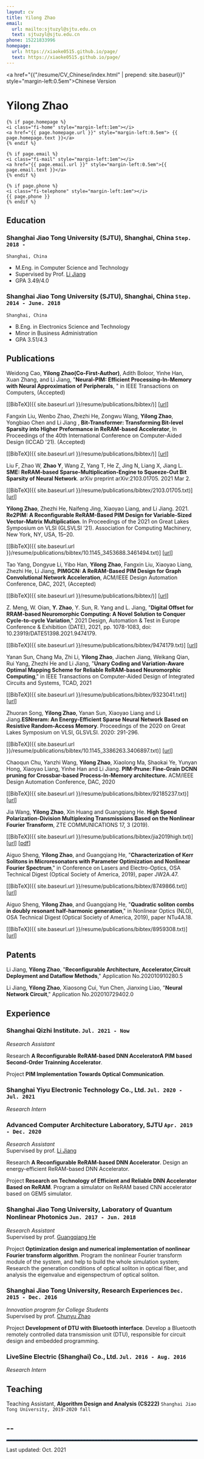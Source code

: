 ```yaml
---
layout: cv
title: Yilong Zhao
email:
  url: mailto:sjtuzyl@sjtu.edu.cn
  text: sjtuzyl@sjtu.edu.cn
phone: 15221833996
homepage: 
  url: https://xiaoke0515.github.io/page/
  text: https://xiaoke0515.github.io/page/
---
```


<a href="{{"/resume/CV_Chinese/index.html" | prepend: site.baseurl}}" style="margin-left:0.5em">Chinese Version</a>


# Yilong Zhao

<!--
include contact information from the front matter
Supported arguments:
    - homepage: url, text
    - phone
    - email
-->
<div id="contact-info">

    {% if page.homepage %}
    <i class="fi-home" style="margin-left:1em"></i>
    <a href="{{ page.homepage.url }}" style="margin-left:0.5em"> {{ page.homepage.text }}</a>
    {% endif %}

    {% if page.email %}
    <i class="fi-mail" style="margin-left:1em"></i>
    <a href="{{ page.email.url }}" style="margin-left:0.5em">{{ page.email.text }}</a>
    {% endif %}

    {% if page.phone %}
    <i class="fi-telephone" style="margin-left:1em"></i>
    {{ page.phone }}
    {% endif %}

</div>

## Education

### **Shanghai Jiao Tong University (SJTU), Shanghai, China** `Step. 2018 -`

```
Shanghai, China
```

- M.Eng. in Computer Science and Technology
- Supervised by Prof. [Li Jiang](http://www.cs.sjtu.edu.cn/PeopleDetail.aspx?id=97)
- GPA 3.49/4.0

### **Shanghai Jiao Tong University (SJTU), Shanghai, China** `Step. 2014 - June. 2018`

```
Shanghai, China
```

- B.Eng. in Electronics Science and Technology
- Minor in Business Administration
- GPA 3.51/4.3


## Publications

Weidong Cao, **Yilong Zhao(Co-First-Author)**, Adith Boloor, Yinhe Han, Xuan Zhang, and Li Jiang, "**Neural-PIM: Efficient Processing-In-Memory with Neural Approximation of Peripherals**, " in IEEE Transactions on Computers, (Accepted)

  [[BibTeX]({{ site.baseurl.url }}/resume/publications/bibtex/)]
  [[url](https://)]

Fangxin Liu, Wenbo Zhao, Zhezhi He, Zongwu Wang, **Yilong Zhao**, Yongbiao Chen and Li Jiang , **Bit-Transformer: Transforming Bit-level Sparsity into Higher Preformance in ReRAM-based Accelerator**, In Proceedings of the 40th International Conference on Computer-Aided Design (ICCAD '21). (Accepted)

  [[BibTeX]({{ site.baseurl.url }}/resume/publications/bibtex/)]
  [[url](https://)]

Liu F, Zhao W, **Zhao Y**, Wang Z, Yang T, He Z, Jing N, Liang X, Jiang L. **SME: ReRAM-based Sparse-Multiplication-Engine to Squeeze-Out Bit Sparsity of Neural Network**. arXiv preprint arXiv:2103.01705. 2021 Mar 2.

  [[BibTeX]({{ site.baseurl.url }}/resume/publications/bibtex/2103.01705.txt)]
  [[url](https://arxiv.org/abs/2103.01705)]

**Yilong Zhao**, Zhezhi He, Naifeng Jing, Xiaoyao Liang, and Li Jiang. 2021. **Re2PIM: A Reconfigurable ReRAM-Based PIM Design for Variable-Sized Vector-Matrix Multiplication**. In Proceedings of the 2021 on Great Lakes Symposium on VLSI (GLSVLSI '21). Association for Computing Machinery, New York, NY, USA, 15–20. 

  [[BibTeX]({{ site.baseurl.url }}/resume/publications/bibtex/10.1145_3453688.3461494.txt)]
  [[url](https://dl.acm.org/doi/10.1145/3453688.3461494)]

Tao Yang, Dongyue Li, Yibo Han, **Yilong Zhao**, Fangxin Liu, Xiaoyao Liang, Zhezhi He, Li Jiang, **PIMGCN: A ReRAM-Based PIM Design for Graph Convolutional Network Acceleration**, ACM/IEEE Design Automation Conference, DAC, 2021, (Accepted)

  [[BibTeX]({{ site.baseurl.url }}/resume/publications/bibtex/)]
  [[url](https://)]

Z. Meng, W. Oian, **Y. Zhao**, Y. Sun, R. Yang and L. Jiang, "**Digital Offset for RRAM-based Neuromorphic Computing: A Novel Solution to Conquer Cycle-to-cycle Variation**," 2021 Design, Automation & Test in Europe Conference & Exhibition (DATE), 2021, pp. 1078-1083, doi: 10.23919/DATE51398.2021.9474179.

  [[BibTeX]({{ site.baseurl.url }}/resume/publications/bibtex/9474179.txt)]
  [[url](https://ieeexplore.ieee.org/abstract/document/9474179)]

Yanan Sun, Chang Ma, Zhi Li, **Yilong Zhao**, Jiachen Jiang, Weikang Qian, Rui Yang, Zhezhi He and Li Jiang, "**Unary Coding and Variation-Aware Optimal Mapping Scheme for Reliable ReRAM-based Neuromorphic Computing**," in IEEE Transactions on Computer-Aided Design of Integrated Circuits and Systems, TCAD, 2021

  [[BibTeX]({{ site.baseurl.url }}/resume/publications/bibtex/9323041.txt)]
  [[url](https://ieeexplore.ieee.org/document/9323041)]

Zhuoran Song, **Yilong Zhao**, Yanan Sun, Xiaoyao Liang and Li Jiang.**ESNreram: An Energy-Efficient Sparse Neural Network Based on Resistive Random-Access Memory**. Proceedings of the 2020 on Great Lakes Symposium on VLSI, GLSVLSI. 2020: 291-296.

  [[BibTeX]({{ site.baseurl.url }}/resume/publications/bibtex/10.1145_3386263.3406897.txt)]
  [[url](https://dl.acm.org/doi/abs/10.1145/3386263.3406897)]

Chaoqun Chu, Yanzhi Wang, **Yilong Zhao**, Xiaolong Ma, Shaokai Ye, Yunyan Hong, Xiaoyao Liang, Yinhe Han and Li Jiang. **PIM-Prune: Fine-Grain DCNN pruning for Crossbar-based Process-In-Memory architecture.** ACM/IEEE Design Automation Conference, DAC, 2020

  [[BibTeX]({{ site.baseurl.url }}/resume/publications/bibtex/92185237.txt)]
  [[url](https://ieeexplore.ieee.org/abstract/document/9218523)]

Jia Wang, **Yilong Zhao**, Xin Huang and Guangqiang He. **High Speed Polarization-Division Multiplexing Transmissions Based on the Nonlinear Fourier Transform**, ZTE COMMUNICATIONS 17, 3  (2019).

  [[BibTeX]({{ site.baseurl.url }}/resume/publications/bibtex/jia2019high.txt)]
  [[url](https://www.zte.com.cn/global/about/magazine/zte-communications/2019/en201903/researchpaper/008.html)]
  [[pdf](http://qnp.sjtu.edu.cn/userfiles/files/High%20Speed%20Polarization-Division%20Multiplexing%20Transmissions%20Based%20on%20the%20Nonlinear%20Fourier%20Transform(1).pdf)]

Aiguo Sheng, **Yilong Zhao**, and Guangqiang He, "**Characterization of Kerr Solitons in Microresonators with Parameter Optimization and Nonlinear Fourier Spectrum**," in Conference on Lasers and Electro-Optics, OSA Technical Digest (Optical Society of America, 2019), paper JW2A.47.

  [[BibTeX]({{ site.baseurl.url }}/resume/publications/bibtex/8749866.txt)]
  [[url](https://ieeexplore.ieee.org/abstract/document/8749866)]
<!--[[BibTeX]({{ page.homepage.url }}/assets/siggraph20-penrose.txt)]-->

Aiguo Sheng, **Yilong Zhao**, and Guangqiang He, "**Quadratic soliton combs in doubly resonant half-harmonic generation**," in Nonlinear Optics (NLO), OSA Technical Digest (Optical Society of America, 2019), paper NTu4A.18.

  [[BibTeX]({{ site.baseurl.url }}/resume/publications/bibtex/8959308.txt)]
  [[url](https://ieeexplore.ieee.org/abstract/document/8959308)]

## Patents

Li Jiang, **Yilong Zhao**, "**Reconfigurable Architecture, Accelerator,Circuit Deployment and Dataflow Methods**," Application No.202010910280.5

Li Jiang, **Yilong Zhao**, Xiaosong Cui, Yun Chen, Jianxing Liao, "**Neural Network Circuit**," Application No.202010729402.0


## Experience


### **Shanghai Qizhi Institute.** `Jul. 2021 - Now`
_Research Assistant_ <br>

Research **A Reconfigurable ReRAM-based DNN AcceleratorA PIM based Second-Order Trainning Accelerator**.

Project **PIM Implementation Towards Optical Communication**.

### **Shanghai Yiyu Electronic Technology Co., Ltd.** `Jul. 2020 - Jul. 2021`
_Research Intern_ <br>

### **Advanced Computer Architecture Laboratory, SJTU** `Apr. 2019 - Dec. 2020`

_Research Assistant_ <br>
Supervised by prof. [Li Jiang](http://www.cs.sjtu.edu.cn/PeopleDetail.aspx?id=97)

Research **A Reconfigurable ReRAM-based DNN Accelerator**. Design an energy-efficient ReRAM-based DNN Accelerator.

Project **Research on Technology of Efficient and Reliable DNN Accelerator Based on ReRAM**. Program a simulator on ReRAM based CNN accelerator based on GEM5 simulator.

### **Shanghai Jiao Tong University, Laboratory of Quantum Nonlinear Photonics** `Jun. 2017 - Jun. 2018`

_Research Assistant_ <br>
Supervised by prof. [Guangqiang He](http://qnp.sjtu.edu.cn/content.aspx?info_lb=80&flag=39)

Project **Optimization design and numerical implementation of nonlinear Fourier transform algorithm**. Program the nonlinear Fourier transform module of the system, and help to build the whole simulation system; Research the generation conditions of optical soliton in optical fiber, and analysis the eigenvalue and eigenspectrum of optical soliton.

### **Shanghai Jiao Tong University, Research Experiences** `Dec. 2015 - Dec. 2016`

_Innovation program for College Students_ <br>
Supervised by prof. [Chunyu Zhao](http://www.ie.sjtu.edu.cn/Data/View/261)

Project **Development of DTU with Bluetooth interface**. Develop a Bluetooth remotely controlled data transmission unit (DTU), responsible for circuit design and embedded programming.

### **LiveSine Electric (Shanghai) Co., Ltd.** `Jul. 2016 - Aug. 2016`
_Research Intern_ <br>

## Teaching

Teaching Assistant, **Algorithm Design and Analysis (CS222)** `Shanghai Jiao Tong University, 2019-2020 fall` <br>


## --
<hr style=" height:2px;border:none;border-top:2px dotted #185598;" /> 
Last updated: Oct. 2021 
